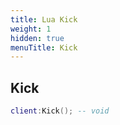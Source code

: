 ```yaml
---
title: Lua Kick
weight: 1
hidden: true
menuTitle: Kick
---
```

## Kick
```lua
client:Kick(); -- void
```